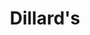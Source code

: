 ---
title: "Dillard's"
url: /daytona-beach/dillards-international-speedway-boulevard-3/
shop: department store
---